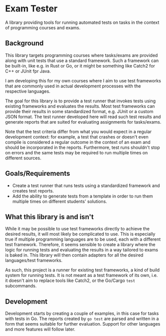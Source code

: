 # Exam Tester

A library providing tools for running automated tests on tasks
in the context of programming courses and exams.

## Background

This library targets programming courses where tasks/exams are provided along with
unit tests that use a standard framework.
Such a framework can be built-in, like e.g. in Rust or Go,
or it might be something like Catch2 for C++ or JUnit fpr Java.

I am developing this for my own courses where I aim to use test frameworks
that are commonly used in actual development processes with the respective languages.

The goal for this library is to provide a test runner that invokes tests using
existing frameworks and evaluates the results.
Most test frameworks can provide their results in some standardized format,
e.g. JUnit or a custom JSON format.
The test runner developed here will read such test results and generate reports
that are suited for evaluating assignments for tasks/exams.

Note that the test criteria differ from what you would expect in a regular development
context: for example, a test that crashes or doesn't even compile is considered a
regular outcome in the context of an exam and should be incorporated in the reports.
Furthermore, test runs shouldn't stop on errors and the same tests may be required to run
multiple times on different sources.

## Goals/Requirements

* Create a test runner that runs tests using a standardized framework
  and creates test reports.
* Add the ability to generate tests from a template in order to run them multiple
  times on different students' solutions.

## What this library is and isn't

While it may be possible to use test frameworks directly to achieve the desired results,
it will most likely be complicated to use.
This is especially true if multiple programming languages are to be used, each with
a different test framework.
Therefore, it seems sensible to create a library where the logic for running
tests and evaluating the results in a way tailored to exams is baked in.
This library will then contain adapters for all the desired languages/test frameworks.

As such, this project is a runner for existing test frameworks,
a kind of build system for running tests.
It is not meant as a test framework of its own,
i.e. it doesn't aim to replace tools like Catch2, or the Go/Cargo `test` subcommands.

## Development

Development starts by creating a couple of examples, in this case for tasks with tests
in Go. The reports created by `go test` are parsed and written in a form that seems
suitable for further evaluation.
Support for other languages and more features will follow later.
